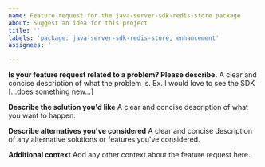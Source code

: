 ```yaml
---
name: Feature request for the java-server-sdk-redis-store package
about: Suggest an idea for this project
title: ''
labels: 'package: java-server-sdk-redis-store, enhancement'
assignees: ''

---
```


**Is your feature request related to a problem? Please describe.**
A clear and concise description of what the problem is. Ex. I would love to see the SDK [...does something new...]

**Describe the solution you'd like**
A clear and concise description of what you want to happen.

**Describe alternatives you've considered**
A clear and concise description of any alternative solutions or features you've considered.

**Additional context**
Add any other context about the feature request here.